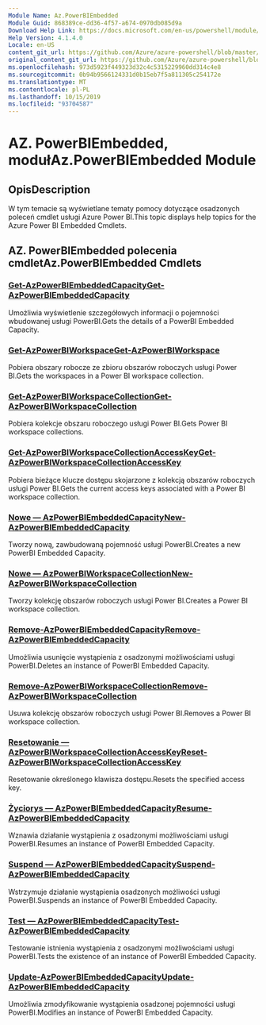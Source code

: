 ```yaml
---
Module Name: Az.PowerBIEmbedded
Module Guid: 868389ce-dd36-4f57-a674-0970db085d9a
Download Help Link: https://docs.microsoft.com/en-us/powershell/module/az.powerbiembedded
Help Version: 4.1.4.0
Locale: en-US
content_git_url: https://github.com/Azure/azure-powershell/blob/master/src/PowerBIEmbedded/PowerBIEmbedded/help/Az.PowerBIEmbedded.md
original_content_git_url: https://github.com/Azure/azure-powershell/blob/master/src/PowerBIEmbedded/PowerBIEmbedded/help/Az.PowerBIEmbedded.md
ms.openlocfilehash: 973d5923f449323d32c4c5315229960dd314c4e8
ms.sourcegitcommit: 0b94b9566124331d0b15eb7f5a811305c254172e
ms.translationtype: MT
ms.contentlocale: pl-PL
ms.lasthandoff: 10/15/2019
ms.locfileid: "93704587"
---
```

# <span data-ttu-id="bfb13-101">AZ. PowerBIEmbedded, moduł</span><span class="sxs-lookup"><span data-stu-id="bfb13-101">Az.PowerBIEmbedded Module</span></span>
## <span data-ttu-id="bfb13-102">Opis</span><span class="sxs-lookup"><span data-stu-id="bfb13-102">Description</span></span>
<span data-ttu-id="bfb13-103">W tym temacie są wyświetlane tematy pomocy dotyczące osadzonych poleceń cmdlet usługi Azure Power BI.</span><span class="sxs-lookup"><span data-stu-id="bfb13-103">This topic displays help topics for the Azure Power BI Embedded Cmdlets.</span></span>

## <span data-ttu-id="bfb13-104">AZ. PowerBIEmbedded polecenia cmdlet</span><span class="sxs-lookup"><span data-stu-id="bfb13-104">Az.PowerBIEmbedded Cmdlets</span></span>
### [<span data-ttu-id="bfb13-105">Get-AzPowerBIEmbeddedCapacity</span><span class="sxs-lookup"><span data-stu-id="bfb13-105">Get-AzPowerBIEmbeddedCapacity</span></span>](Get-AzPowerBIEmbeddedCapacity.md)
<span data-ttu-id="bfb13-106">Umożliwia wyświetlenie szczegółowych informacji o pojemności wbudowanej usługi PowerBI.</span><span class="sxs-lookup"><span data-stu-id="bfb13-106">Gets the details of a PowerBI Embedded Capacity.</span></span>

### [<span data-ttu-id="bfb13-107">Get-AzPowerBIWorkspace</span><span class="sxs-lookup"><span data-stu-id="bfb13-107">Get-AzPowerBIWorkspace</span></span>](Get-AzPowerBIWorkspace.md)
<span data-ttu-id="bfb13-108">Pobiera obszary robocze ze zbioru obszarów roboczych usługi Power BI.</span><span class="sxs-lookup"><span data-stu-id="bfb13-108">Gets the workspaces in a Power BI workspace collection.</span></span>

### [<span data-ttu-id="bfb13-109">Get-AzPowerBIWorkspaceCollection</span><span class="sxs-lookup"><span data-stu-id="bfb13-109">Get-AzPowerBIWorkspaceCollection</span></span>](Get-AzPowerBIWorkspaceCollection.md)
<span data-ttu-id="bfb13-110">Pobiera kolekcje obszaru roboczego usługi Power BI.</span><span class="sxs-lookup"><span data-stu-id="bfb13-110">Gets Power BI workspace collections.</span></span>

### [<span data-ttu-id="bfb13-111">Get-AzPowerBIWorkspaceCollectionAccessKey</span><span class="sxs-lookup"><span data-stu-id="bfb13-111">Get-AzPowerBIWorkspaceCollectionAccessKey</span></span>](Get-AzPowerBIWorkspaceCollectionAccessKey.md)
<span data-ttu-id="bfb13-112">Pobiera bieżące klucze dostępu skojarzone z kolekcją obszarów roboczych usługi Power BI.</span><span class="sxs-lookup"><span data-stu-id="bfb13-112">Gets the current access keys associated with a Power BI workspace collection.</span></span>

### [<span data-ttu-id="bfb13-113">Nowe — AzPowerBIEmbeddedCapacity</span><span class="sxs-lookup"><span data-stu-id="bfb13-113">New-AzPowerBIEmbeddedCapacity</span></span>](New-AzPowerBIEmbeddedCapacity.md)
<span data-ttu-id="bfb13-114">Tworzy nową, zawbudowaną pojemność usługi PowerBI.</span><span class="sxs-lookup"><span data-stu-id="bfb13-114">Creates a new PowerBI Embedded Capacity.</span></span>

### [<span data-ttu-id="bfb13-115">Nowe — AzPowerBIWorkspaceCollection</span><span class="sxs-lookup"><span data-stu-id="bfb13-115">New-AzPowerBIWorkspaceCollection</span></span>](New-AzPowerBIWorkspaceCollection.md)
<span data-ttu-id="bfb13-116">Tworzy kolekcję obszarów roboczych usługi Power BI.</span><span class="sxs-lookup"><span data-stu-id="bfb13-116">Creates a Power BI workspace collection.</span></span>

### [<span data-ttu-id="bfb13-117">Remove-AzPowerBIEmbeddedCapacity</span><span class="sxs-lookup"><span data-stu-id="bfb13-117">Remove-AzPowerBIEmbeddedCapacity</span></span>](Remove-AzPowerBIEmbeddedCapacity.md)
<span data-ttu-id="bfb13-118">Umożliwia usunięcie wystąpienia z osadzonymi możliwościami usługi PowerBI.</span><span class="sxs-lookup"><span data-stu-id="bfb13-118">Deletes an instance of PowerBI Embedded Capacity.</span></span>

### [<span data-ttu-id="bfb13-119">Remove-AzPowerBIWorkspaceCollection</span><span class="sxs-lookup"><span data-stu-id="bfb13-119">Remove-AzPowerBIWorkspaceCollection</span></span>](Remove-AzPowerBIWorkspaceCollection.md)
<span data-ttu-id="bfb13-120">Usuwa kolekcję obszarów roboczych usługi Power BI.</span><span class="sxs-lookup"><span data-stu-id="bfb13-120">Removes a Power BI workspace collection.</span></span>

### [<span data-ttu-id="bfb13-121">Resetowanie — AzPowerBIWorkspaceCollectionAccessKey</span><span class="sxs-lookup"><span data-stu-id="bfb13-121">Reset-AzPowerBIWorkspaceCollectionAccessKey</span></span>](Reset-AzPowerBIWorkspaceCollectionAccessKey.md)
<span data-ttu-id="bfb13-122">Resetowanie określonego klawisza dostępu.</span><span class="sxs-lookup"><span data-stu-id="bfb13-122">Resets the specified access key.</span></span>

### [<span data-ttu-id="bfb13-123">Życiorys — AzPowerBIEmbeddedCapacity</span><span class="sxs-lookup"><span data-stu-id="bfb13-123">Resume-AzPowerBIEmbeddedCapacity</span></span>](Resume-AzPowerBIEmbeddedCapacity.md)
<span data-ttu-id="bfb13-124">Wznawia działanie wystąpienia z osadzonymi możliwościami usługi PowerBI.</span><span class="sxs-lookup"><span data-stu-id="bfb13-124">Resumes an instance of PowerBI Embedded Capacity.</span></span>

### [<span data-ttu-id="bfb13-125">Suspend — AzPowerBIEmbeddedCapacity</span><span class="sxs-lookup"><span data-stu-id="bfb13-125">Suspend-AzPowerBIEmbeddedCapacity</span></span>](Suspend-AzPowerBIEmbeddedCapacity.md)
<span data-ttu-id="bfb13-126">Wstrzymuje działanie wystąpienia osadzonych możliwości usługi PowerBI.</span><span class="sxs-lookup"><span data-stu-id="bfb13-126">Suspends an instance of PowerBI Embedded Capacity.</span></span>

### [<span data-ttu-id="bfb13-127">Test — AzPowerBIEmbeddedCapacity</span><span class="sxs-lookup"><span data-stu-id="bfb13-127">Test-AzPowerBIEmbeddedCapacity</span></span>](Test-AzPowerBIEmbeddedCapacity.md)
<span data-ttu-id="bfb13-128">Testowanie istnienia wystąpienia z osadzonymi możliwościami usługi PowerBI.</span><span class="sxs-lookup"><span data-stu-id="bfb13-128">Tests the existence of an instance of PowerBI Embedded Capacity.</span></span>

### [<span data-ttu-id="bfb13-129">Update-AzPowerBIEmbeddedCapacity</span><span class="sxs-lookup"><span data-stu-id="bfb13-129">Update-AzPowerBIEmbeddedCapacity</span></span>](Update-AzPowerBIEmbeddedCapacity.md)
<span data-ttu-id="bfb13-130">Umożliwia zmodyfikowanie wystąpienia osadzonej pojemności usługi PowerBI.</span><span class="sxs-lookup"><span data-stu-id="bfb13-130">Modifies  an instance of PowerBI Embedded Capacity.</span></span>

